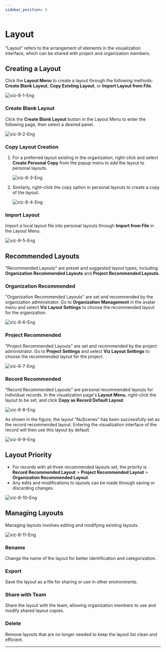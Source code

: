 ```yaml
---
sidebar_position: 8
---
```


# Layout

"Layout" refers to the arrangement of elements in the visualization interface, which can be shared with project and organization members.

## Creating a Layout

Click the **Layout Menu** to create a layout through the following methods: **Create Blank Layout**, **Copy Existing Layout**, or **Import Layout from File**.

![viz-8-1-Eng](../img/viz-8-1-Eng.png)

### Create Blank Layout

Click the **Create Blank Layout** button in the Layout Menu to enter the following page, then select a desired panel.

![viz-8-2-Eng](../img/viz-8-2-Eng.png)

### Copy Layout Creation

1. For a preferred layout existing in the organization, right-click and select **Create Personal Copy** from the popup menu to add the layout to personal layouts.

    ![viz-8-3-Eng](../img/viz-8-3-Eng.png)

2. Similarly, right-click the copy option in personal layouts to create a copy of the layout.

    ![viz-8-4-Eng](../img/viz-8-4-Eng.png)

### Import Layout

Import a local layout file into personal layouts through **Import from File** in the Layout Menu.

![viz-8-5-Eng](../img/viz-8-5-Eng.png)

## Recommended Layouts

"Recommended Layouts" are preset and suggested layout types, including **Organization Recommended Layouts** and **Project Recommended Layouts**.

### Organization Recommended

"Organization Recommended Layouts" are set and recommended by the organization administrator. Go to **Organization Management** in the avatar menu and select **Viz Layout Settings** to choose the recommended layout for the organization.

![viz-8-6-Eng](../img/viz-8-6-Eng.png)

### Project Recommended

"Project Recommended Layouts" are set and recommended by the project administrator. Go to **Project Settings** and select **Viz Layout Settings** to choose the recommended layout for the project.

![viz-8-7-Eng](../img/viz-8-7-Eng.png)

### Record Recommended

"Record Recommended Layouts" are personal recommended layouts for individual records. In the visualization page's **Layout Menu**, right-click the layout to be set, and click **Copy as Record Default Layout**.

![viz-8-8-Eng](../img/viz-8-8-Eng.png)

As shown in the figure, the layout "NuScenes" has been successfully set as the record recommended layout. Entering the visualization interface of the record will then use this layout by default.

![viz-8-9-Eng](../img/viz-8-9-Eng.png)

## Layout Priority

- For records with all three recommended layouts set, the priority is **Record Recommended Layout** > **Project Recommended Layout** > **Organization Recommended Layout**.
- Any edits and modifications to layouts can be made through saving or discarding changes.

![viz-8-10-Eng](../img/viz-8-10-Eng.png)

## Managing Layouts

Managing layouts involves editing and modifying existing layouts.

![viz-8-11-Eng](../img/viz-8-11-Eng.png)

### Rename

Change the name of the layout for better identification and categorization.

### Export

Save the layout as a file for sharing or use in other environments.

### Share with Team

Share the layout with the team, allowing organization members to use and modify shared layout copies.

### Delete

Remove layouts that are no longer needed to keep the layout list clean and efficient.

---
